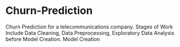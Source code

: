 # Churn-Prediction
Churn Prediction for a telecommunications company. Stages of Work Include Data Cleaning, Data Preprocessing, Exploratory Data Analysis before Model Creation. Model Creation
